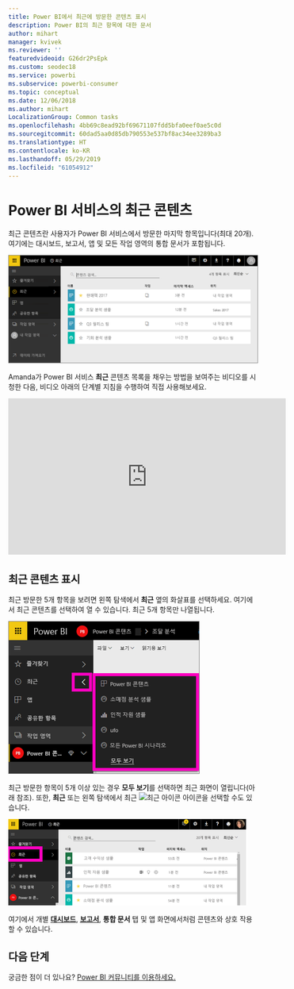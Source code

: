 ```yaml
---
title: Power BI에서 최근에 방문한 콘텐츠 표시
description: Power BI의 최근 항목에 대한 문서
author: mihart
manager: kvivek
ms.reviewer: ''
featuredvideoid: G26dr2PsEpk
ms.custom: seodec18
ms.service: powerbi
ms.subservice: powerbi-consumer
ms.topic: conceptual
ms.date: 12/06/2018
ms.author: mihart
LocalizationGroup: Common tasks
ms.openlocfilehash: 4bb69c8ead92bf69671107fdd5bfa0eef0ae5c0d
ms.sourcegitcommit: 60dad5aa0d85db790553e537bf8ac34ee3289ba3
ms.translationtype: HT
ms.contentlocale: ko-KR
ms.lasthandoff: 05/29/2019
ms.locfileid: "61054912"
---
```

# <a name="recent-content-in-power-bi-service"></a>Power BI 서비스의 **최근** 콘텐츠
최근 콘텐츠란 사용자가 Power BI 서비스에서 방문한 마지막 항목입니다(최대 20개).  여기에는 대시보드, 보고서, 앱 및 모든 작업 영역의 통합 문서가 포함됩니다.

![최근 콘텐츠 창](./media/end-user-recent/power-bi-recent-screen.png)

Amanda가 Power BI 서비스 **최근** 콘텐츠 목록을 채우는 방법을 보여주는 비디오를 시청한 다음, 비디오 아래의 단계별 지침을 수행하여 직접 사용해보세요.

<iframe width="560" height="315" src="https://www.youtube.com/embed/G26dr2PsEpk" frameborder="0" allowfullscreen></iframe>

## <a name="display-recent-content"></a>최근 콘텐츠 표시
최근 방문한 5개 항목을 보려면 왼쪽 탐색에서 **최근** 옆의 화살표를 선택하세요.  여기에서 최근 콘텐츠를 선택하여 열 수 있습니다. 최근 5개 항목만 나열됩니다.

![최근 콘텐츠 플라이아웃](./media/end-user-recent/power-bi-recent-flyout-new.png)

최근 방문한 항목이 5개 이상 있는 경우 **모두 보기**를 선택하면 최근 화면이 열립니다(아래 참조). 또한, **최근** 또는 왼쪽 탐색에서 최근 ![최근 아이콘](./media/end-user-recent/power-bi-recent-icon.png) 아이콘을 선택할 수도 있습니다.

![모든 최근 콘텐츠 표시](./media/end-user-recent/power-bi-recent-list.png)

여기에서 개별 [ **대시보드**](end-user-dashboards.md), [ **보고서**](end-user-reports.md), **통합 문서** 탭 및 앱 <!--[**Apps**](end-user-apps.md)--> 화면에서처럼 콘텐츠와 상호 작용할 수 있습니다.

## <a name="next-steps"></a>다음 단계
<!--[Power BI service Apps](end-user-apps.md)-->

궁금한 점이 더 있나요? [Power BI 커뮤니티를 이용하세요.](http://community.powerbi.com/)

